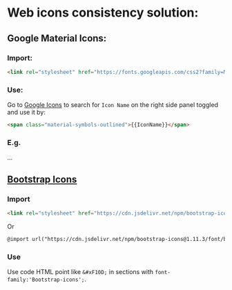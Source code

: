 # Web icons consistency solution:
## Google Material Icons:
### Import:
```html
<link rel="stylesheet" href="https://fonts.googleapis.com/css2?family=Material+Symbols+Outlined:opsz,wght,FILL,GRAD@24,400,0,0"/>
```

### Use:
Go to [Google Icons](https://fonts.google.com/icons) to search for `Icon Name` on the right side panel toggled and use it by:
```html
<span class="material-symbols-outlined">{{IconName}}</span>
```

### E.g.
...

## [Bootstrap Icons](https://icons.getbootstrap.com/)
### Import
```html
<link rel="stylesheet" href="https://cdn.jsdelivr.net/npm/bootstrap-icons@1.11.3/font/bootstrap-icons.min.css">
```
Or 
```html
@import url("https://cdn.jsdelivr.net/npm/bootstrap-icons@1.11.3/font/bootstrap-icons.min.css");
```

### Use
Use code HTML point like `&#xF10D;` in sections with `font-family:'Bootstrap-icons';`.
